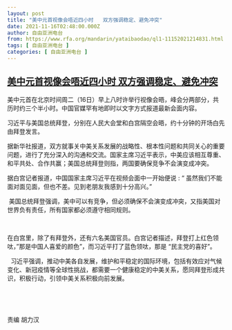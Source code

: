 ```yaml
---
layout: post
title: "美中元首视像会唔近四小时   双方强调稳定、避免冲突"
date: 2021-11-16T02:48:00.000Z
author: 自由亚洲电台
from: https://www.rfa.org/mandarin/yataibaodao/ql1-11152021214831.html
tags: [ 自由亚洲电台 ]
categories: [ 自由亚洲电台 ]
---
```

<!--1637030880000-->
[美中元首视像会唔近四小时   双方强调稳定、避免冲突](https://www.rfa.org/mandarin/yataibaodao/ql1-11152021214831.html)
------

<div>
<p>美中元首在北京时间周二（16日）早上八时许举行视像会晤，峰会分两部分，共历时约三个半小时。中国官媒罕有地即时以文字方式报道最新会面内容。</p><p></p><p>习近平与美国总统拜登，分别在人民大会堂和白宫隔空会晤，约十分钟的开场白先由拜登发言。</p><p></p><p>据新华社报道，双方就事关中美关系发展的战略性、根本性问题和共同关心的重要问题，进行了充分深入的沟通和交流。国家主席习近平表示，中美应该相互尊重、和平共处、合作共赢；美国总统拜登则指，两国要确保竞争不会演变成冲突。</p><p>据白宫记者报道，中国国家主席习近平在视频会面中一开始便说 : “ 虽然我们不能面对面见面，但也不差。见到老朋友我感到十分高兴。”</p><p> 美国总统拜登强调，美中可以有竞争，但必须确保不会演变成冲突，又指美国对世界负有责任，所有国家都必须遵守相同规则。</p><p> </p><p>在白宫里，除了有拜登外，还有六名美国官员。白宫记者描述，拜登打上红色领呔，”那是中国人喜爱的颜色”，而习近平打了蓝色领呔，那是 “民主党的喜好”。</p><p>  习近平强调，推动中美各自发展，维护和平稳定的国际环境，包括有效应对气候变化、新冠疫情等全球性挑战，都需要一个健康稳定的中美关系，愿同拜登形成共识，积极行动，引领中美关系积极向前发展。</p><p> </p><p> </p><p>责编 胡力汉</p>
</div>
